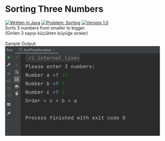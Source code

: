 # Sorting Three Numbers
[![Written in Java](https://img.shields.io/badge/language-java-green)](#)
[![Problem: Sorting](https://img.shields.io/badge/problem-Sorting-important)](#)
[![Version 1.0](https://img.shields.io/badge/version-1.0-informational)](#)\
Sorts 3 numbers from smaller to bigger.\
(Girilen 3 sayıyı küçükten büyüğe sıralar)\
\
Sample Output:\
[![Sample Output](/assets/images/sortingthreenumbers.png)](#)

